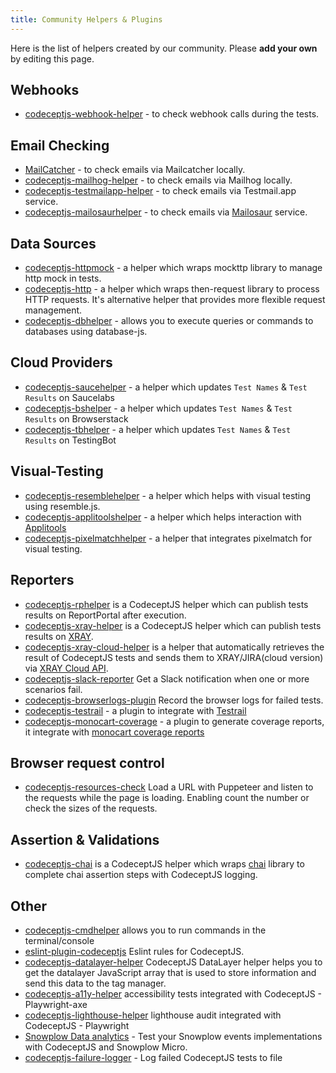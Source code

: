 ```yaml
---
title: Community Helpers & Plugins
---
```


Here is the list of helpers created by our community.
Please **add your own** by editing this page.
## Webhooks

* [codeceptjs-webhook-helper](https://github.com/onemolegames/codeceptjs-webhook-helper) - to check webhook calls during the tests.

## Email Checking

* [MailCatcher](https://gist.github.com/schmkr/026732dfa1627b927ff3a08dc31ee884) - to check emails via Mailcatcher locally.
* [codeceptjs-mailhog-helper](https://github.com/tsuemura/codeceptjs-mailhog-helper) - to check emails via Mailhog locally.
* [codeceptjs-testmailapp-helper](https://github.com/pavkam/codeceptjs-testmailapp-helper) - to check emails via Testmail.app service.
* [codeceptjs-mailosaurhelper](https://github.com/yurkovychv/codeceptjs-mailosaur) - to check emails via [Mailosaur](https://mailosaur.com/) service.

## Data Sources

* [codeceptjs-httpmock](https://github.com/testphony/codeceptjs-httpMock) -  a helper which wraps mockttp library to manage http mock in tests.
* [codeceptjs-http](https://github.com/testphony/codeceptjs-http) - a helper which wraps then-request library to process HTTP requests. It's alternative helper that provides more flexible request management.
* [codeceptjs-dbhelper](https://github.com/thiagodp/codeceptjs-dbhelper) - allows you to execute queries or commands to databases using database-js. 

## Cloud Providers
* [codeceptjs-saucehelper](https://github.com/puneet0191/codeceptjs-saucehelper/) - a helper which updates `Test Names` & `Test Results` on Saucelabs 
* [codeceptjs-bshelper](https://github.com/PeterNgTr/codeceptjs-bshelper) - a helper which updates `Test Names` & `Test Results` on Browserstack 
* [codeceptjs-tbhelper](https://github.com/testingbot/codeceptjs-tbhelper) - a helper which updates `Test Names` & `Test Results` on TestingBot 

## Visual-Testing
* [codeceptjs-resemblehelper](https://github.com/puneet0191/codeceptjs-resemblehelper) - a helper which helps with visual testing using resemble.js. 
* [codeceptjs-applitoolshelper](https://www.npmjs.com/package/codeceptjs-applitoolshelper) - a helper which helps interaction with [Applitools](https://applitools.com)
* [codeceptjs-pixelmatchhelper](https://github.com/stracker-phil/codeceptjs-pixelmatchhelper) - a helper that integrates pixelmatch for visual testing. 

## Reporters
* [codeceptjs-rphelper](https://github.com/reportportal/agent-js-codecept) is a CodeceptJS helper which can publish tests results on ReportPortal after execution.
* [codeceptjs-xray-helper](https://www.npmjs.com/package/codeceptjs-xray-helper) is a CodeceptJS helper which can publish tests results on [XRAY](https://confluence.xpand-it.com/display/XRAYCLOUD/Import+Execution+Results+-+REST).
* [codeceptjs-xray-cloud-helper](https://www.npmjs.com/package/codeceptjs-xray-cloud-helper) is a helper that automatically retrieves the result of CodeceptJS tests and sends them to XRAY/JIRA(cloud version) via [XRAY Cloud API](https://docs.getxray.app/display/XRAYCLOUD/Import+Execution+Results+-+REST+v2#ImportExecutionResultsRESTv2-XrayJSONresults).
* [codeceptjs-slack-reporter](https://www.npmjs.com/package/codeceptjs-slack-reporter) Get a Slack notification when one or more scenarios fail.
* [codeceptjs-browserlogs-plugin](https://github.com/pavkam/codeceptjs-browserlogs-plugin) Record the browser logs for failed tests.
* [codeceptjs-testrail](https://github.com/PeterNgTr/codeceptjs-testrail) - a plugin to integrate with [Testrail](https://www.gurock.com/testrail)
* [codeceptjs-monocart-coverage](https://github.com/cenfun/codeceptjs-monocart-coverage) - a plugin to generate coverage reports, it integrate with [monocart coverage reports](https://github.com/cenfun/monocart-coverage-reports)

## Browser request control
* [codeceptjs-resources-check](https://github.com/luarmr/codeceptjs-resources-check) Load a URL with Puppeteer and listen to the requests while the page is loading. Enabling count the number or check the sizes of the requests.

## Assertion & Validations
* [codeceptjs-chai](https://www.npmjs.com/package/codeceptjs-chai) is a CodeceptJS helper which wraps
[chai](https://www.chaijs.com/) library to complete chai assertion steps with CodeceptJS logging.

## Other

* [codeceptjs-cmdhelper](https://github.com/thiagodp/codeceptjs-cmdhelper) allows you to run commands in the terminal/console
* [eslint-plugin-codeceptjs](https://www.npmjs.com/package/eslint-plugin-codeceptjs) Eslint rules for CodeceptJS.
* [codeceptjs-datalayer-helper](https://github.com/kobenguyent/codeceptjs-datalayer-helper) CodeceptJS DataLayer helper helps you to get the datalayer JavaScript array that is used to store information and send this data to the tag manager.
* [codeceptjs-a11y-helper](https://github.com/kobenguyent/codeceptjs-a11y-helper) accessibility tests integrated with CodeceptJS - Playwright-axe
* [codeceptjs-lighthouse-helper](https://github.com/kobenguyent/codeceptjs-lighthouse-helper) lighthouse audit integrated with CodeceptJS - Playwright
* [Snowplow Data analytics](https://www.npmjs.com/package/@viasat/codeceptjs-snowplow-helper) - Test your Snowplow events implementations with CodeceptJS and Snowplow Micro.
* [codeceptjs-failure-logger](https://github.com/kobenguyent/codeceptjs-failure-logger) - Log failed CodeceptJS tests to file